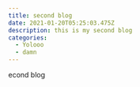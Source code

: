 ```yaml
---
title: second blog
date: 2021-01-20T05:25:03.475Z
description: this is my second blog
categories:
  - Yolooo
  - damn
---
```


econd blog
